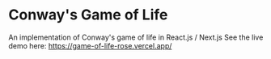# Conway's Game of Life

An implementation of Conway's game of life in React.js / Next.js
See the live demo here: https://game-of-life-rose.vercel.app/
